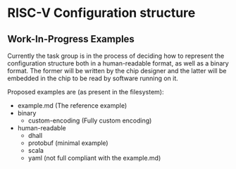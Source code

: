# RISC-V Configuration structure

## Work-In-Progress Examples
Currently the task group is in the process of deciding how to represent the
configuration structure both in a human-readable format, as well as a binary
format. The former will be written by the chip designer and the latter will be
embedded in the chip to be read by software running on it.

Proposed examples are (as present in the filesystem):

- example.md (The reference example)
- binary
  - custom-encoding (Fully custom encoding)
- human-readable
  - dhall
  - protobuf (minimal example)
  - scala
  - yaml (not full compliant with the example.md)
